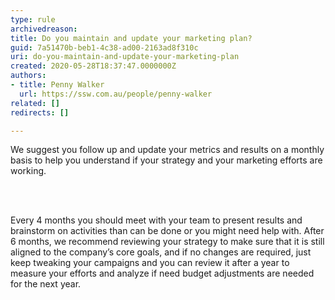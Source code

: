 ```yaml
---
type: rule
archivedreason: 
title: Do you maintain and update your marketing plan?
guid: 7a51470b-beb1-4c38-ad00-2163ad8f310c
uri: do-you-maintain-and-update-your-marketing-plan
created: 2020-05-28T18:37:47.0000000Z
authors:
- title: Penny Walker
  url: https://ssw.com.au/people/penny-walker
related: []
redirects: []

---
```



<p class="ssw15-rteElement-P">​We suggest you follow up and update your metrics and results on a monthly basis to&#160;help you understand if your strategy and your marketing efforts are working.<br></p>
<br><excerpt class='endintro'></excerpt><br>
<p class="ssw15-rteElement-P">Every&#160;4&#160;months you should meet with your team to present results and brainstorm on activities than can be done or you might need help with. After 6 months, we recommend reviewing your strategy to make sure&#160;that&#160;it is still aligned to the company’s core goals, and if no changes are required, just keep tweaking your campaigns and you can review it after a year to measure your efforts and analyze if need budget adjustments are needed for the next year.​<br></p>


